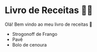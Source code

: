# Livro de Receitas :man_cook: 

Olá! Bem vindo ao meu livro de receitas :wave:

- Strogonoff de Frango
- Pavê
- Bolo de cenoura